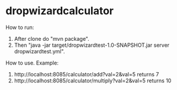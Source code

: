 # dropwizardcalculator

How to run:
1. After clone do "mvn package".
2. Then "java -jar target/dropwizardtest-1.0-SNAPSHOT.jar server dropwizardtest.yml".

How to use. Example:
1. http://localhost:8085/calculator/add?val=2&val=5 returns 7
2. http://localhost:8085/calculator/multiply?val=2&val=5 returns 10
